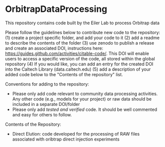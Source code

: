 # OrbitrapDataProcessing
This repository contains code built by the Eiler Lab to process Orbitrap data 

Please follow the guidelines below to contribute new code to the repository:
(1) create a project specific folder, and add your code to it
(2) add a readme to describe the contents of the folder
(3) use zenodo to publish a release and create an associated DOI, instructions here: https://guides.github.com/activities/citable-code/. This DOI will enable users to access a specific version of the code, all stored within the global repository
(4) If you would like, you can add an entry for the created DOI into the Caltech Library (data.caltech.edu)
(5) add a description of your added code below to the "Contents of the repository" list.

Conventions for adding to the repository:
- Please only add code relevant to community data processing activities. Any other code (e.g., models for your project) or raw data should be included in a separate DOI/folder
- Please only add *tested and verified* code. It should be well commented and easy for others to follow.


Contents of the Repository:
- Direct Elution: code developed for the processing of RAW files associated with oribtrap direct injection experiments

